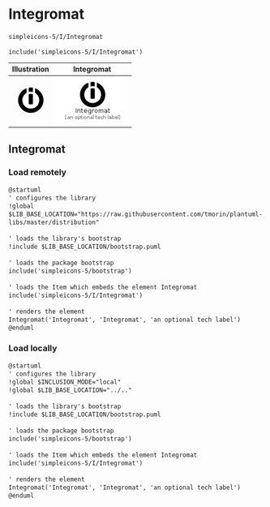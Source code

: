 # Integromat


```text
simpleicons-5/I/Integromat
```

```text
include('simpleicons-5/I/Integromat')
```



| Illustration | Integromat |
| :---: | :---: |
| ![illustration for Illustration](../../simpleicons-5/I/Integromat.png) | ![illustration for Integromat](../../simpleicons-5/I/Integromat.Local.png) |




## Integromat

### Load remotely
```plantuml
@startuml
' configures the library
!global $LIB_BASE_LOCATION="https://raw.githubusercontent.com/tmorin/plantuml-libs/master/distribution"

' loads the library's bootstrap
!include $LIB_BASE_LOCATION/bootstrap.puml

' loads the package bootstrap
include('simpleicons-5/bootstrap')

' loads the Item which embeds the element Integromat
include('simpleicons-5/I/Integromat')

' renders the element
Integromat('Integromat', 'Integromat', 'an optional tech label')
@enduml
```

### Load locally
```plantuml
@startuml
' configures the library
!global $INCLUSION_MODE="local"
!global $LIB_BASE_LOCATION="../.."

' loads the library's bootstrap
!include $LIB_BASE_LOCATION/bootstrap.puml

' loads the package bootstrap
include('simpleicons-5/bootstrap')

' loads the Item which embeds the element Integromat
include('simpleicons-5/I/Integromat')

' renders the element
Integromat('Integromat', 'Integromat', 'an optional tech label')
@enduml
```

